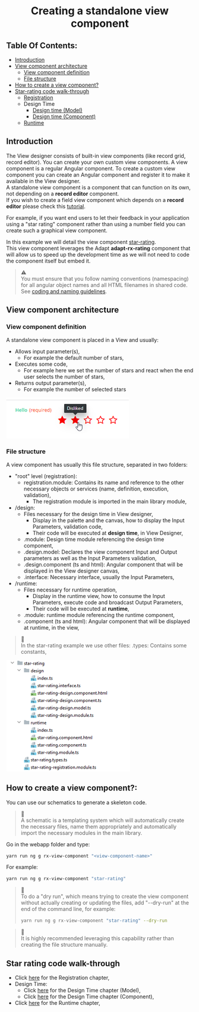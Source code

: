 <h1 style="text-align:center">Creating a standalone view component</h1>

## Table Of Contents:
* [Introduction](#introduction)
* [View component architecture](#architecture)
  * [View component definition](#view-component-definition)
  * [File structure](#file-structure)
* [How to create a view component?](#create-view-component)
* [Star-rating code walk-through](#star-rating)
  * [Registration](./REGISTRATION.MD)
  * Design Time
    * [Design time (Model)](./DESIGN_TIME_MODEL.MD)
    * [Design time (Component)](./DESIGN_TIME_COMPONENT.MD)
  * [Runtime](./RUNTIME.MD)


<a name="introduction"></a>
## Introduction
The View designer consists of built-in view components (like record grid, record editor). You can create your own custom view components. A view component is a regular Angular component. To create a custom view component you can create an Angular component and register it to make it available in the View designer.  
A standalone view component is a component that can function on its own, not depending on a **record editor** component.  
If you wish to create a field view component which depends on a **record editor** please check this [tutorial](../_record-field-view-component/RECORD_FIELD_VIEW_COMPONENT.MD).  

For example, if you want end users to let their feedback in your application using a "star rating" component rather than using a number field you can create such a graphical view component.  

In this example we will detail the view component [star-rating](../../_details/JAVASCRIPT_VIEW_COMPONENTS.MD#star-rating).  
This view component leverages the Adapt **adapt-rx-rating** component that will allow us to speed up the development time as we will not need to code the component itself but embed it.

  
> :warning:  
> You must ensure that you follow naming conventions (namespacing) for all angular object names and all HTML filenames in shared code.  
> See [coding and naming guidelines](../CODING_NAMING_GUIDELINES.MD).



<a name="architecture"></a>
## View component architecture
<a name="view-component-definition"></a>
### View component definition
A standalone view component is placed in a View and usually:
* Allows input parameter(s),
  * For example the default number of stars, 
* Executes some code,
  * For example here we set the number of stars and react when the end user selects the number of stars,
* Returns output parameter(s),
  * For example the number of selected stars
 
![Runtime Component screenshot](../../_details/pictures/view-component-star-rating-runtime.png)

<a name="file-structure"></a>
### File structure
A view component has usually this file structure, separated in two folders:
* "root" level (registration):
  * registration.module: Contains its name and reference to the other necessary objects or services (name, definition, execution, validation),
    * The registration module is imported in the main library module,
* /design:
  * Files necessary for the design time in View designer,
    * Display in the palette and the canvas, how to display the Input Parameters, validation code,
    * Their code will be executed at **design time**, in View Designer, 
  * .module: Design time module referencing the design time component,
  * .design.model: Declares the view component Input and Output parameters as well as the Input Parameters validation,
  * .design.component (ts and html): Angular component that will be displayed in the View designer canvas,
  * .interface: Necessary interface, usually the Input Parameters,
* /runtime:
  * Files necessary for runtime operation,
    * Display in the runtime view, how to consume the Input Parameters, execute code and broadcast Output Parameters,
    * Their code will be executed at **runtime**, 
  * .module: runtime module referencing the runtime component,
  * .component (ts and html): Angular component that will be displayed at runtime, in the view,

> :memo:  
> In the star-rating example we use other files:
> .types: Contains some constants, 

![view component architecture](../../_details/pictures/view-component-architecture.png)


<a name="create-view-component"></a>
## How to create a view component?:
You can use our schematics to generate a skeleton code.  
> :memo:  
> A schematic is a templating system which will automatically create the necessary files, name them appropriately and automatically import the necessary modules in the main library.  
  
Go in the webapp folder and type:
```bash
yarn run ng g rx-view-component "<view-component-name>"
```
For example:
```bash
yarn run ng g rx-view-component "star-rating"
```

> :memo:  
> To do a "dry run", which means trying to create the view component without actually creating or updating the files, add "--dry-run" at the end of the command line, for example:
> ```bash
> yarn run ng g rx-view-component "star-rating" --dry-run
> ```

> :memo:  
> It is highly recommended leveraging this capability rather than creating the file structure manually.  


<a name="star-rating"></a>
## Star rating code walk-through
* Click [here](./REGISTRATION.MD) for the Registration chapter,
* Design Time:
  * Click [here](./DESIGN_TIME_MODEL.MD) for the Design Time chapter (Model),
  * Click [here](./DESIGN_TIME_COMPONENT.MD) for the Design Time chapter (Component),
* Click [here](./RUNTIME.MD) for the Runtime chapter,
